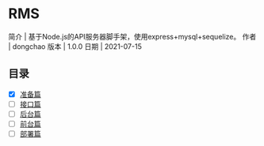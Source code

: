 # RMS

简介 | 基于Node.js的API服务器脚手架，使用express+mysql+sequelize。
作者 | dongchao
版本 | 1.0.0
日期 | 2021-07-15

## 目录

- [x] [准备篇](/doc/01准备篇.md)
- [ ] [接口篇](/doc/02接口篇.md)
- [ ] [后台篇](/doc/03后台篇.md)
- [ ] [前台篇](/doc/04前台篇.md)
- [ ] [部署篇](/doc/05部署篇.md)
